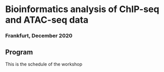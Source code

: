 # Bioinformatics analysis of ChIP-seq and ATAC-seq data
### Frankfurt, December 2020


## Program

This is the schedule of the workshop



